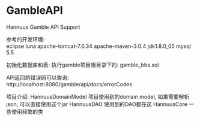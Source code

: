 # GambleAPI
Hannuus Gamble API Support

参考的开发环境:</br>
eclipse luna
apache-tomcat-7.0.34
apache-maven-3.0.4
jdk1.8.0_05
mysql 5.5


初始化数据库和表: 执行gamble项目根目录下的: gamble_bbs.sql

API返回的错误码可以查询:
http://localhost:8080/gamble/api/docs/errorCodes


项目介绍:
HannuusDomainModel  项目使用到的domain model, 如果需要解析json, 可以直接使用这个jar
HannuusDAO 使用到的DAO都在这
HannuusCore 一些使用频繁的类
